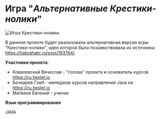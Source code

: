 # Игра "***Альтернативные Крестики-нолики***"

![Игра Крестики-нолики](http://www.pvsm.ru/images/alternativnye-krestiki-noliki-4.jpg "Крестики-нолики")

В данном проекте будет реализована альтернативная версия игры "Крестики-нолики", идея которой была позаимствована из источника:
https://habrahabr.ru/post/183764/. 

**Участники проекта**:

- Ковалевский Вячеслав - "голова" проекта и основатель курсов https://ru.hexlet.io
- Бочкарев Глеб - менеджер курсов направления Java на https://ru.hexlet.io
- Матвеев Евгений - ученик

**Язык программирования** 

JAVA
